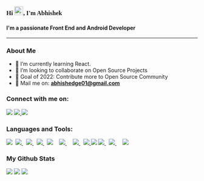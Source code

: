 
<link rel="preconnect" href="https://fonts.googleapis.com">
<link rel="preconnect" href="https://fonts.gstatic.com" crossorigin>
<link href="https://fonts.googleapis.com/css2?family=Nunito:wght@500&display=swap" rel="stylesheet">



<h3 style="font-family: Nunito" align="">Hi <img src="https://raw.githubusercontent.com/MartinHeinz/MartinHeinz/master/wave.gif" width="23px">, I'm Abhishek</h1>
<h4 align="">I'm a passionate Front End and Android Developer</h4>
<hr>

<h3 style="font-size: 15px, font-family: Nunito">About Me</h3>

- 🌱 I’m currently learning React.
- 👯 I’m looking to collaborate on Open Source Projects
- 🥅 Goal of 2022: Contribute more to Open Source Community
- 📧 Mail me on: **abhishedge01@gmail.com**


<h3 style="font-size: 15px, font-family: Nunito">Connect with me on:
<p align="left">

<a href = "https://www.linkedin.com/in/abhishek-shedge/"><img src="https://img.icons8.com/fluent/30/000000/linkedin.png"/></a>
<a href = "https://www.facebook.com/abhishek.shedge.509/"><img src="https://img.icons8.com/fluency/30/000000/facebook-new.png"/>
<a href = "https://www.instagram.com/_abhishekshedge_/"><img src="https://img.icons8.com/fluent/30/000000/instagram-new.png"/></a>

<h3 style="font-size: 15px, font-family: Nunito">Languages and Tools:</h3>
<p align="left"> 
     <a href="https://code.visualstudio.com/" target="_blank"><img src="https://img.icons8.com/color/40/000000/visual-studio-code-2019.png"/></a>&nbsp
     <a href="https://www.w3schools.com/html/" target="_blank"> <img src="https://img.icons8.com/color/40/000000/html-5.png"/> </a> &nbsp
    <a href="https://www.w3schools.com/css/" target="_blank"> <img src="https://img.icons8.com/color/40/000000/css3.png"/> </a> &nbsp
    <a href="https://getbootstrap.com" target="_blank"> <img src="https://img.icons8.com/color/40/000000/bootstrap.png"/> </a>&nbsp
    <a href="https://developer.mozilla.org/en-US/docs/Web/JavaScript" target="_blank"><img src="https://img.icons8.com/color/40/000000/javascript.png"/></a>&nbsp &nbsp
    <a href="https://jquery.com/" target="_blank"><img src="https://img.icons8.com/external-tal-revivo-shadow-tal-revivo/32/000000/external-jquery-is-a-javascript-library-designed-to-simplify-html-logo-shadow-tal-revivo.png"/> </a>&nbsp &nbsp
    <a href="https://reactjs.org/docs/getting-started.html" target="_blank"> <img src="https://img.icons8.com/color/38/000000/react-native.png"/>
    </a>&nbsp
    <a href="https://www.android.com/intl/en_in/" target="_blank"> <img src="https://img.icons8.com/color/42/000000/android-os.png"/> 
    </a>   
    <a href="https://www.java.com" target="_blank"> <img src="https://img.icons8.com/color/43/000000/java-coffee-cup-logo--v1.png"/></a>
    <a href="https://firebase.google.com/" target="_blank"> <img src="https://img.icons8.com/color/38/000000/firebase.png"/> 
    </a> &nbsp
    <a style="padding-right:8px;" href="https://www.mysql.com/" target="_blank"> <img src="https://img.icons8.com/fluent/47/000000/mysql-logo.png"/> 
    </a>&nbsp
    <a href="https://git-scm.com/" target="_blank"> <img src="https://img.icons8.com/color/40/000000/git.png"/> </a> 
</p>


<h3 style="font-size: 15px, font-family: Nunito">My Github Stats</h3>

 <img class="img" src="https://github-readme-stats.vercel.app/api?username=abhishekshedge01&show_icons=true&theme=algolia"/>

 <img class="img" src="https://github-readme-stats.vercel.app/api/top-langs/?username=abhishekshedge01&theme=algolia" />

<a href="https://github.com/abhishekshedge01/github-profile-views-counter">
    <img src="https://komarev.com/ghpvc/?username=abhishekshedge01">
</a>

